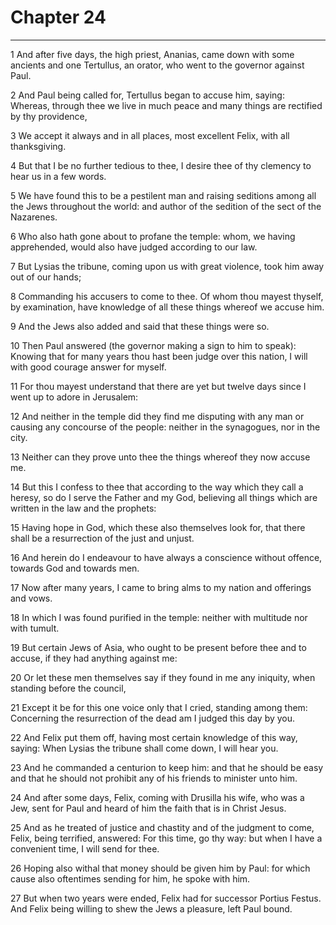 # Chapter 24

***

1 And after five days, the high priest, Ananias, came down with some ancients and one Tertullus, an orator, who went to the governor against Paul.

2 And Paul being called for, Tertullus began to accuse him, saying: Whereas, through thee we live in much peace and many things are rectified by thy providence,

3 We accept it always and in all places, most excellent Felix, with all thanksgiving.

4 But that I be no further tedious to thee, I desire thee of thy clemency to hear us in a few words.

5 We have found this to be a pestilent man and raising seditions among all the Jews throughout the world: and author of the sedition of the sect of the Nazarenes.

6 Who also hath gone about to profane the temple: whom, we having apprehended, would also have judged according to our law.

7 But Lysias the tribune, coming upon us with great violence, took him away out of our hands;

8 Commanding his accusers to come to thee. Of whom thou mayest thyself, by examination, have knowledge of all these things whereof we accuse him.

9 And the Jews also added and said that these things were so.

10 Then Paul answered (the governor making a sign to him to speak): Knowing that for many years thou hast been judge over this nation, I will with good courage answer for myself.

11 For thou mayest understand that there are yet but twelve days since I went up to adore in Jerusalem:

12 And neither in the temple did they find me disputing with any man or causing any concourse of the people: neither in the synagogues, nor in the city.

13 Neither can they prove unto thee the things whereof they now accuse me.

14 But this I confess to thee that according to the way which they call a heresy, so do I serve the Father and my God, believing all things which are written in the law and the prophets:

15 Having hope in God, which these also themselves look for, that there shall be a resurrection of the just and unjust.

16 And herein do I endeavour to have always a conscience without offence, towards God and towards men.

17 Now after many years, I came to bring alms to my nation and offerings and vows.

18 In which I was found purified in the temple: neither with multitude nor with tumult.

19 But certain Jews of Asia, who ought to be present before thee and to accuse, if they had anything against me:

20 Or let these men themselves say if they found in me any iniquity, when standing before the council,

21 Except it be for this one voice only that I cried, standing among them: Concerning the resurrection of the dead am I judged this day by you.

22 And Felix put them off, having most certain knowledge of this way, saying: When Lysias the tribune shall come down, I will hear you.

23 And he commanded a centurion to keep him: and that he should be easy and that he should not prohibit any of his friends to minister unto him.

24 And after some days, Felix, coming with Drusilla his wife, who was a Jew, sent for Paul and heard of him the faith that is in Christ Jesus.

25 And as he treated of justice and chastity and of the judgment to come, Felix, being terrified, answered: For this time, go thy way: but when I have a convenient time, I will send for thee.

26 Hoping also withal that money should be given him by Paul: for which cause also oftentimes sending for him, he spoke with him.

27 But when two years were ended, Felix had for successor Portius Festus. And Felix being willing to shew the Jews a pleasure, left Paul bound.

